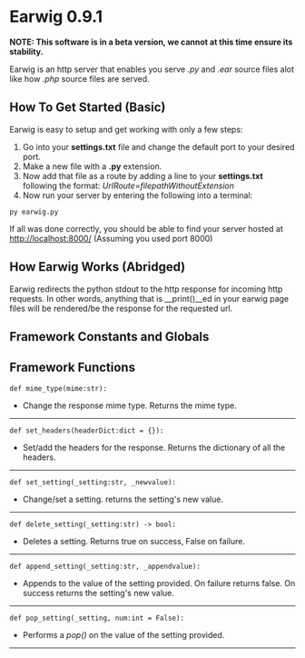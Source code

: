 # Earwig 0.9.1
**NOTE: This software is in a beta version, we cannot at this time ensure its stability.**

 Earwig is an http server that enables you serve _.py_ and _.ear_ source files alot like how _.php_ source files are served.
 ## How To Get Started (Basic)
 Earwig is easy to setup and get working with only a few steps:
1. Go into your __settings.txt__ file and change the default port to your desired port.
2. Make a new file with a __.py__ extension.
3. Now add that file as a route by adding a line to your __settings.txt__ following the format: _UrlRoute=filepathWithoutExtension_
4. Now run your server by entering the following into a terminal:
```shell
py earwig.py
```
If all was done correctly, you should be able to find your server hosted at [http://localhost:8000/](http://localhost:8000/) (Assuming you used port 8000)
## How Earwig Works (Abridged)
Earwig redirects the python stdout to the http response for incoming http requests.  In other words, anything that is __print()__ed in your earwig page files will be rendered/be the response for the requested url.
## Framework Constants and Globals

## Framework Functions

`def mime_type(mime:str):`

 - Change the response mime type.  Returns the mime type.

---

`def set_headers(headerDict:dict = {}):`

 - Set/add the headers for the response.  Returns the dictionary of all the headers.

---

`def set_setting(_setting:str, _newvalue):`

 - Change/set a setting. returns the setting's new value.

---

`def delete_setting(_setting:str) -> bool:`

 - Deletes a setting. Returns true on success, False on failure.

---

`def append_setting(_setting:str, _appendvalue):`

 - Appends to the value of the setting provided.  On failure returns false. On success returns the setting's new value.

---

`def pop_setting(_setting, num:int = False):`

 - Performs a _pop()_ on the value of the setting provided.

---
